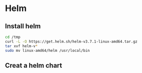 # Helm 

## Install helm

```bash
cd /tmp
curl -L -O https://get.helm.sh/helm-v3.7.1-linux-amd64.tar.gz
tar xvf helm-v*
sudo mv linux-amd64/helm /usr/local/bin
```

## Creat a helm chart